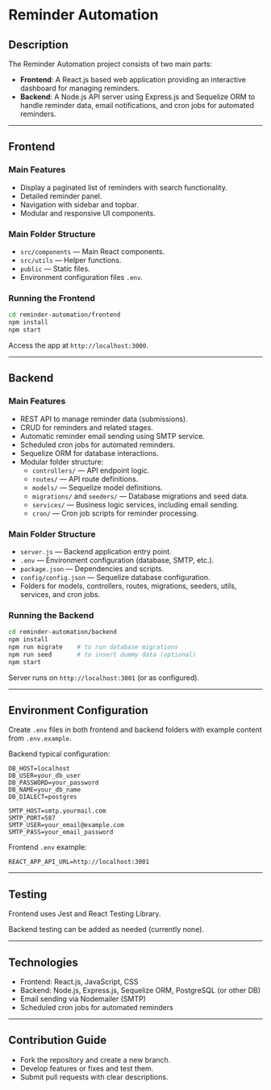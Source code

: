 # Reminder Automation

## Description
The Reminder Automation project consists of two main parts:

- **Frontend**: A React.js based web application providing an interactive dashboard for managing reminders.
- **Backend**: A Node.js API server using Express.js and Sequelize ORM to handle reminder data, email notifications, and cron jobs for automated reminders.

---

## Frontend

### Main Features
- Display a paginated list of reminders with search functionality.
- Detailed reminder panel.
- Navigation with sidebar and topbar.
- Modular and responsive UI components.

### Main Folder Structure
- `src/components` — Main React components.
- `src/utils` — Helper functions.
- `public` — Static files.
- Environment configuration files `.env`.

### Running the Frontend
```bash
cd reminder-automation/frontend
npm install
npm start
```
Access the app at `http://localhost:3000`.

---

## Backend

### Main Features
- REST API to manage reminder data (submissions).
- CRUD for reminders and related stages.
- Automatic reminder email sending using SMTP service.
- Scheduled cron jobs for automated reminders.
- Sequelize ORM for database interactions.
- Modular folder structure:  
  - `controllers/` — API endpoint logic.  
  - `routes/` — API route definitions.  
  - `models/` — Sequelize model definitions.  
  - `migrations/` and `seeders/` — Database migrations and seed data.  
  - `services/` — Business logic services, including email sending.  
  - `cron/` — Cron job scripts for reminder processing.

### Main Folder Structure
- `server.js` — Backend application entry point.
- `.env` — Environment configuration (database, SMTP, etc.).
- `package.json` — Dependencies and scripts.
- `config/config.json` — Sequelize database configuration.
- Folders for models, controllers, routes, migrations, seeders, utils, services, and cron jobs.

### Running the Backend
```bash
cd reminder-automation/backend
npm install
npm run migrate    # to run database migrations
npm run seed       # to insert dummy data (optional)
npm start
```
Server runs on `http://localhost:3001` (or as configured).

---

## Environment Configuration

Create `.env` files in both frontend and backend folders with example content from `.env.example`.

Backend typical configuration:

```
DB_HOST=localhost
DB_USER=your_db_user
DB_PASSWORD=your_password
DB_NAME=your_db_name
DB_DIALECT=postgres

SMTP_HOST=smtp.yourmail.com
SMTP_PORT=587
SMTP_USER=your_email@example.com
SMTP_PASS=your_email_password
```

Frontend `.env` example:

```
REACT_APP_API_URL=http://localhost:3001
```

---

## Testing

Frontend uses Jest and React Testing Library.

Backend testing can be added as needed (currently none).

---

## Technologies

- Frontend: React.js, JavaScript, CSS
- Backend: Node.js, Express.js, Sequelize ORM, PostgreSQL (or other DB)
- Email sending via Nodemailer (SMTP)
- Scheduled cron jobs for automated reminders

---

## Contribution Guide

- Fork the repository and create a new branch.
- Develop features or fixes and test them.
- Submit pull requests with clear descriptions.
